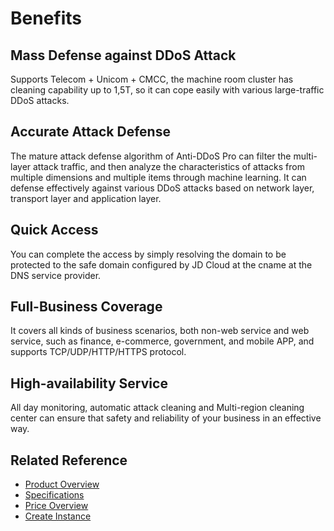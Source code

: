 # Benefits

## Mass Defense against DDoS Attack
Supports Telecom + Unicom + CMCC, the machine room cluster has cleaning capability up to 1,5T, so it can cope easily with various large-traffic DDoS attacks.
 
## Accurate Attack Defense
The mature attack defense algorithm of Anti-DDoS Pro can filter the multi-layer attack traffic, and then analyze the characteristics of attacks from multiple dimensions and multiple items through machine learning. It can defense effectively against various DDoS attacks based on network layer, transport layer and application layer.

## Quick Access
You can complete the access by simply resolving the domain to be protected to the safe domain configured by JD Cloud at the cname at the DNS service provider.

## Full-Business Coverage
It covers all kinds of business scenarios, both non-web service and web service, such as finance, e-commerce, government, and mobile APP, and supports TCP/UDP/HTTP/HTTPS protocol.

## High-availability Service
All day monitoring, automatic attack cleaning and Multi-region cleaning center can ensure that safety and reliability of your business in an effective way.


## Related Reference

- [Product Overview](Product-Overview.md)
- [Specifications](Specifications.md)
- [Price Overview](../Pricing/Price-Overview.md)
- [Create Instance](../Getting-Started/Create-Instance.md)
